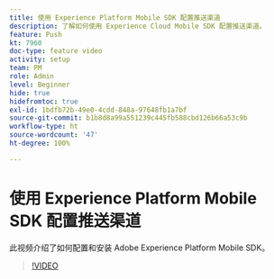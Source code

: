 ```yaml
---
title: 使用 Experience Platform Mobile SDK 配置推送渠道
description: 了解如何使用 Experience Cloud Mobile SDK 配置推送渠道。
feature: Push
kt: 7960
doc-type: feature video
activity: setup
team: PM
role: Admin
level: Beginner
hide: true
hidefromtoc: true
exl-id: 1bdfb72b-49e0-4cdd-848a-97648fb1a7bf
source-git-commit: b1b8d8a99a551239c445fb588cbd126b66a53c9b
workflow-type: ht
source-wordcount: '47'
ht-degree: 100%

---
```



# 使用 Experience Platform Mobile SDK 配置推送渠道

此视频介绍了如何配置和安装 Adobe Experience Platform Mobile SDK。

>[!VIDEO](https://video.tv.adobe.com/v/27699?quality=12&learn=on)
